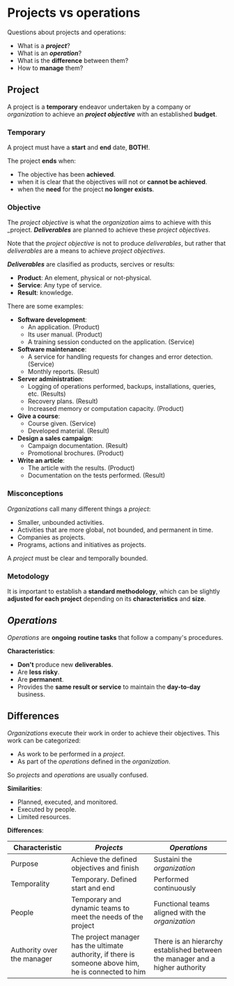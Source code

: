 # Projects vs operations

Questions about projects and operations:

- What is a **_project_**? 
- What is an **_operation_**? 
- What is the **difference** between them?
- How to **manage** them?

## Project

A project is a **temporary** endeavor undertaken by a company or _organization_ to achieve an **_project objective_** with an established **budget**. 

### Temporary

A project must have a **start** and **end** date, **BOTH!**.

The project **ends** when:

- The objective has been **achieved**.
- when it is clear that the objectives will not or **cannot be achieved**. 
- when the **need** for the project **no longer exists**.

### Objective

The _project objective_ is what the _organization_ aims to achieve with this _project. **_Deliverables_** are planned to achieve these _project objectives_. 

Note that the _project objective_ is not to produce _deliverables_, but rather that _deliverables_ are a means to achieve _project objectives_. 

**_Deliverables_** are clasified as products, sercives or results:

- **Product**: An element, physical or not-physical.
- **Service**: Any type of service. 
- **Result**: knowledge. 

There are some examples:

- **Software development**: 
    - An application. (Product)
    - Its user manual. (Product)
    - A training session conducted on the application. (Service)
- **Software maintenance**: 
    - A service for handling requests for changes and error detection. (Service)
    - Monthly reports. (Result)
- **Server administration**: 
    - Logging of operations performed, backups, installations, queries, etc. (Results)
    - Recovery plans. (Result)
    - Increased memory or computation capacity. (Product)
- **Give a course**:
    - Course given. (Service)
    - Developed material. (Result)
- **Design a sales campaign**:
    - Campaign documentation. (Result)
    - Promotional brochures. (Product)
- **Write an article**:
    - The article with the results. (Product)
    - Documentation on the tests performed. (Result)

### Misconceptions

_Organizations_ call many different things a _project_:

- Smaller, unbounded activities.
- Activities that are more global, not bounded, and permanent in time.
- Companies as projects.
- Programs, actions and initiatives as projects.

A _project_ must be clear and temporally bounded.

### Metodology

It is important to establish a **standard methodology**, which can be slightly **adjusted for each project** depending on its **characteristics** and **size**.

## _Operations_

_Operations_ are **ongoing** **routine tasks** that follow a company's procedures. 

**Characteristics**:

- **Don't** produce new **deliverables**. 
- Are **less risky**. 
- Are **permanent**.
- Provides the **same result or service** to maintain the **day-to-day** business. 

## Differences

_Organizations_ execute their work in order to achieve their objectives. This work can be categorized:

- As work to be performed in a _project_.
- As part of the _operations_ defined in the _organization_. 

So _projects_ and _operations_ are usually confused. 

**Similarities**:

- Planned, executed, and monitored.
- Executed by people.
- Limited resources.

**Differences**: 

| Characteristic | _Projects_ | _Operations_ |
|----------------|------------|--------------|
| Purpose | Achieve the defined objectives and finish | Sustaini the _organization_ |
| Temporality | Temporary. Defined start and end | Performed continuously |
| People | Temporary and dynamic teams to meet the needs of the project | Functional teams aligned with the _organization_ |
| Authority over the manager | The project manager has the ultimate authority, if there is someone above him, he is connected to him | There is an hierarchy established between the manager and a higher authority |

